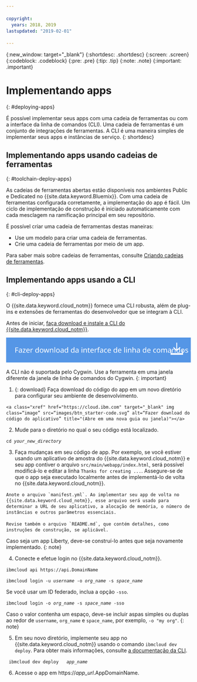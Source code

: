 ```yaml
---

copyright:
  years: 2018, 2019
lastupdated: "2019-02-01"

---
```


{:new_window: target="_blank"}
{:shortdesc: .shortdesc}
{:screen: .screen}
{:codeblock: .codeblock}
{:pre: .pre}
{:tip: .tip}
{:note: .note}
{:important: .important}

# Implementando apps
{: #deploying-apps}

É possível implementar seus apps com uma cadeia de ferramentas ou com a interface da linha de comandos (CLI). Uma cadeia de ferramentas é um conjunto de integrações de ferramentas. A CLI é uma maneira simples de implementar seus apps e instâncias de serviço.
{: shortdesc}

## Implementando apps usando cadeias de ferramentas
{: #toolchain-deploy-apps}

As cadeias de ferramentas abertas estão disponíveis nos ambientes Public e Dedicated no {{site.data.keyword.Bluemix}}. Com uma cadeia de ferramentas configurada corretamente, a implementação do app é fácil. Um ciclo de implementação de construção é iniciado automaticamente com cada mesclagem na ramificação principal em seu repositório.

É possível criar uma cadeia de ferramentas destas maneiras:
* Use um modelo para criar uma cadeia de ferramentas.
* Crie uma cadeia de ferramentas por meio de um app.

Para saber mais sobre cadeias de ferramentas, consulte [Criando cadeias de ferramentas](/docs/services/ContinuousDelivery/toolchains_working.html#toolchains_getting_started).

## Implementando apps usando a CLI
{: #cli-deploy-apps}

O {{site.data.keyword.cloud_notm}} fornece uma CLI robusta, além de plug-ins e extensões de ferramentas do desenvolvedor que se integram à CLI.

Antes de iniciar, [faça download e instale a CLI do {{site.data.keyword.cloud_notm}}](/docs/cli/index.html#overview).

<p>
<a class="xref" href="https://cloud.ibm.com/docs/cli/index.html#overview" target="_blank" title="(Abre em uma nova guia ou janela)"><img class="image" src="images/btn_bx_commandline.svg" alt="Fazer download do IBM Cloud Developer Tools" /></a>
</p>

A CLI não é suportada pelo Cygwin. Use a ferramenta em uma janela diferente da janela de linha de comandos do Cygwin.
{: important}

  1. {: download} Faça download do código do app em um novo diretório para configurar seu ambiente de desenvolvimento.

    <a class="xref" href="https://cloud.ibm.com" target="_blank" img class=“image” src=“images/btn_starter-code.svg” alt=“Fazer download do código do aplicativo” title="(Abre em uma nova guia ou janela)"></a>

  2. Mude para o diretório no qual o seu código está localizado.

  <pre class="pre"><code class="hljs">cd <var class="keyword varname">your_new_directory</var></code></pre>

  3.  Faça mudanças em seu código de app. Por exemplo, se você estiver usando um aplicativo de amostra do {{site.data.keyword.cloud_notm}} e seu app contiver o arquivo `src/main/webapp/index.html`, será possível modificá-lo e editar a linha `Thanks for creating ...`. Assegure-se de que o app seja executado localmente antes de implementá-lo de volta no {{site.data.keyword.cloud_notm}}.

    Anote o arquivo `manifest.yml`. Ao implementar seu app de volta no {{site.data.keyword.cloud_notm}}, esse arquivo será usado para determinar a URL de seu aplicativo, a alocação de memória, o número de instâncias e outros parâmetros essenciais.

    Revise também o arquivo `README.md`, que contém detalhes, como instruções de construção, se aplicável.

  Caso seja um app Liberty, deve-se construí-lo antes que seja novamente implementado.
  {: note}

  4. Conecte e efetue login no {{site.data.keyword.cloud_notm}}.

  <pre class="pre"><code class="hljs">ibmcloud api https://api.<span class="keyword" data-hd-keyref="DomainName">DomainName</span></code></pre>

  <pre class="pre"><code class="hljs">ibmcloud login -u <var class="keyword varname" data-hd-keyref="user_ID">username</var> -o <var class="keyword varname" data-hd-keyref="org_name">org_name</var> -s <var class="keyword varname" data-hd-keyref="space_name">space_name</var></code></pre>

  Se você usar um ID federado, inclua a opção `-sso`.

  <pre class="pre"><code class="hljs">ibmcloud login -o <var class="keyword varname" data-hd-keyref="org_name">org_name</var> -s <var class="keyword varname" data-hd-keyref="space_name">space_name</var> -sso</code></pre>

  Caso o valor contenha um espaço, deve-se incluir aspas simples ou duplas ao redor de `username`, `org_name` e `space_name`, por exemplo, `-o "my org"`.
  {: note}

  5. Em seu novo diretório, implemente seu app no {{site.data.keyword.cloud_notm}} usando o comando `ibmcloud dev deploy`. Para obter mais informações, consulte [a documentação da CLI](/docs/cli/idt/commands.html#deploy).

  <pre class="pre"><code class="hljs"> ibmcloud dev deploy  <var class="keyword varname" data-hd-keyref="app_name"> app_name </var> </code></pre>

  6. Acesse o app em https://<var class="keyword varname" data-hd-keyref="app_url">app_url</var>.<span class="keyword" data-hd-keyref="APPDomain">AppDomainName</span>.
